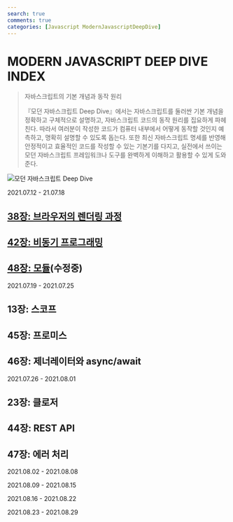 ```yaml
---
search: true
comments: true
categories: [Javascript ModernJavascriptDeepDive]
---
```


# MODERN JAVASCRIPT DEEP DIVE INDEX

> 자바스크립트의 기본 개념과 동작 원리
>
> 『모던 자바스크립트 Deep Dive』에서는 자바스크립트를 둘러싼 기본 개념을 정확하고 구체적으로 설명하고, 자바스크립트 코드의 동작 원리를 집요하게 파헤친다. 따라서 여러분이 작성한 코드가 컴퓨터 내부에서 어떻게 동작할 것인지 예측하고, 명확히 설명할 수 있도록 돕는다. 또한 최신 자바스크립트 명세를 반영해 안정적이고 효율적인 코드를 작성할 수 있는 기본기를 다지고, 실전에서 쓰이는 모던 자바스크립트 프레임워크나 도구를 완벽하게 이해하고 활용할 수 있게 도와준다.

![모던 자바스크립트 Deep Dive](http://image.yes24.com/goods/92742567/M)

2021.07.12 - 21.07.18

## [38장: 브라우저의 렌더링 과정](https://chaeeun037.github.io/modern-javascript-deep-dive-ch38/)

## [42장: 비동기 프로그래밍](https://chaeeun037.github.io/modern-javascript-deep-dive-ch42/)

## [48장: 모듈](https://chaeeun037.github.io/modern-javascript-deep-dive-ch48/)(수정중)

2021.07.19 - 2021.07.25

## 13장: 스코프

## 45장: 프로미스

## 46장: 제너레이터와 async/await

2021.07.26 - 2021.08.01

## 23장: 클로저

## 44장: REST API

## 47장: 에러 처리

2021.08.02 - 2021.08.08

2021.08.09 - 2021.08.15

2021.08.16 - 2021.08.22

2021.08.23 - 2021.08.29
